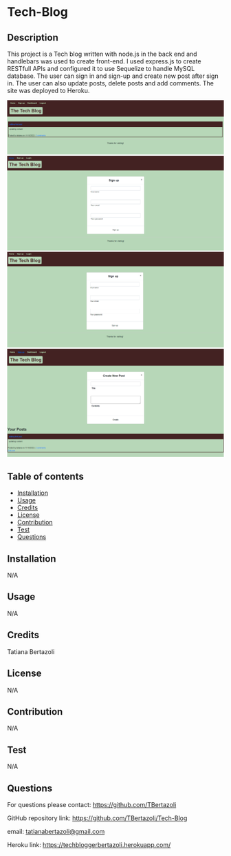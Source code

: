 # Tech-Blog

## Description
This project is a Tech blog written with node.js in the back end and handlebars was used to create front-end. I used express.js to create RESTfull APIs and configured it to use Sequelize to handle MySQL database. The user can sign in and sign-up and create new post after sign in. The user can also update posts, delete posts and add comments. The site was deployed to Heroku. 



<img src="assets/images/Screenshot 2022-11-18 225822.png"> 

<img src="assets/images/Screenshot 2022-11-18 225915.png"> 

<img src="assets/images/Screenshot 2022-11-18 225941.png">

<img src="assets/images/Screenshot 2022-11-18 230027.png">
  
    
## Table of contents
- [Installation](#installation)
- [Usage](#usage)
- [Credits](#credits)
- [License](#license)
- [Contribution](#contribution)
- [Test](#test)
- [Questions](#questions)

## Installation
N/A
   
## Usage
N/A
   
## Credits
Tatiana Bertazoli
  
## License
N/A
     
## Contribution
N/A   
   
## Test
N/A

## Questions
For questions please contact: https://github.com/TBertazoli

GitHub repository link: https://github.com/TBertazoli/Tech-Blog
   
email: tatianabertazoli@gmail.com
 
Heroku link: https://techbloggerbertazoli.herokuapp.com/